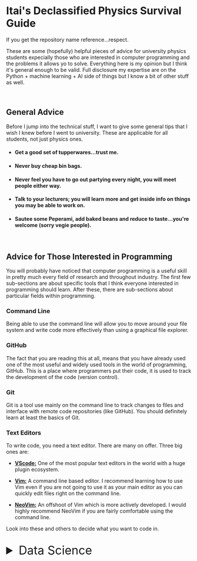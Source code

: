 # Itai's Declassified Physics Survival Guide
If you get the repository name reference...respect.

These are some (hopefully) helpful pieces of advice for university physics students expecially those who are interested in computer programming and the problems it allows yo to solve. Everything here is my opinion but I think it's general enough to be valid. Full disclosure my expertise are on the Python + machine learning + AI side of things but I know a bit of other stuff as well.

<br>

## General Advice
Before I jump into the technical stuff, I want to give some general tips that I wish I knew before I went to university. These are applicable for all students, not just physics ones.

 - #### Get a good set of tupperwares...trust me.
 - #### Never buy cheap bin bags.
 - #### Never feel you have to go out partying every night, you will meet people either way.
 - #### Talk to your lecturers; you will learn more and get inside info on things you may be able to work on.
 - #### Sautee some Peperami, add baked beans and reduce to taste...you're welcome (sorry vegie people).

<br>

 ## Advice for Those Interested in Programming

 You will probably have noticed that computer programming is a useful skill in pretty much every field of research and throughout industry. The first few sub-sections are about specific tools that I think everyone interested in programming should learn. After these, there are sub-sections about particular fields within programming.

 ### Command Line
 Being able to use the command line will allow you to move around your file system and write code more effectively than using a graphical file explorer.

 ### GitHub
 The fact that you are reading this at all, means that you have already used one of the most useful and widely used tools in the world of programming, GitHub. This is a place where programmers put their code, it is used to track the development of the code (version control). 

 ### Git
 Git is a tool use mainly on the command line to track changes to files and interface with remote code repositories (like GitHub). You should definitely learn at least the basics of Git.

 ### Text Editors
 To write code, you need a text editor. There are many on offer. Three big ones are:

  - [**VScode:**](https://code.visualstudio.com) One of the most popular text editors in the world with a huge plugin ecosystem.

  - [**Vim:**](https://www.vim.org) A command line based editor. I recommend learning how to use Vim even if you are not going to use it as your main editor as you can quickly edit files right on the command line.

  - [**NeoVim:**](https://neovim.io) An offshoot of Vim which is more actively developed. I would highly recommend NeoVim if you are fairly comfortable using the command line.

Look into these and others to decide what you want to code in.

<br>

<details>
    <summary style="font-size: 2.0rem;"> Data Science </summary>
    <p>
    Data science is about extracting useful information from data. This may be anything from basic aggregation and visualisation to predicting stock prices and making ChatGPT.
    <p>
    <h3>
    Languages:
    </h3>
    <ul style="padding-left: 20px;">
        <li>
        <strong style="color:orange;">Python</strong> is essential.
        </li>
        <li>
        Good to know the basics of a compiled language like <strong style="color:orange;">C++</strong>.
        </li>
        <li>
        <strong style="color:orange;">R</strong> is liked by some companies but not very important.
        </li>
        <li>
        languages used in web dev <strong style="color:orange;">JavaScript</strong>, <strong style="color:orange;">HTML</strong> and <strong style="color:orange;">CSS</strong> can be useful but are not essential.
        </li>
        <li>
        Worth being competent in <strong style="color: orange">MS Excel</strong>.
    </ul>
    <h3>
    Data Sciecne Things (and Tools to Do Them With):
    </h3>
    <ul style="padding-left: 20px;">
        <li>
        <strong>Data Visualisation</strong> (<a href="https://matplotlib.org/stable/" target="_blank">Matplotlib</a>, <a href="https://seaborn.pydata.org" target="_blank">Seaborn</a>, <a href="https://plotly.com" target="_blank">Plotly</a>)
        </li>
        <li>
        <strong>Data Aggregation and Wrangling</strong> (<a href="https://pandas.pydata.org/docs/" target="_blank">Pandas</a>, <a href="https://pola.rs" target="_blank">Polars</a>, <a href="https://numpy.org" target="_blank">Numpy</a>)
        </li>
        <li>
        <strong>Machine Learning</strong> (<a href="https://scikit-learn.org/stable/" target="_blank">Scikit-learn</a>, <a href="https://www.statsmodels.org/stable/index.html" target="_blank">Statsmodels</a>, <a href="https://xgboost.readthedocs.io/en/stable/" target="_blank">XGBoost</a>)
        </li>
        <li>
        <strong>Deep Learning</strong> (<a href="https://pytorch.org" target="_blank">PyTorch</a>, <a href="https://www.tensorflow.org" target="_blank">TensorFlow</a>, <a href="https://keras.io" target="_blank">Keras</a>, <a href="https://jax.readthedocs.io/en/latest/" target="_blank">Jax</a>, <a href="https://docs.tinygrad.org" target="_blank">tinygrad</a>)
        </li>
    </ul>
    <details>
        <summary style="font-size: 1.2rem; font-weight: bold;"> How To Get Noticed by Employers </summary>
        <ul style="padding-left: 20px;">
        <li>
        <strong style="color: orange">Projects</strong>,  whether solo, group, private, academic or whatever else are in my opinion the most important element to getting the attention of employers. This is because nothing could be better evidence of your knowledge and ability than a GitHub repository filled with your working code. It's also a really good strategy to link questions in an interview back to things you have done before (in projects). Some ideas for begginer projects could be:
            <ul style="list-style: circle; padding-left: 20px;">
            <li style="margin-top: 0.7rem;">
            <a href="https://ankushmulkar.medium.com/complete-exploratory-data-analysis-step-by-step-guide-for-data-analyst-34a07156217a">Exploratory Data Analysis (EDA) of a dataset</a>.
            </li>
            <li>
            <a href="https://medium.com/@kaushiksimran827/house-price-prediction-a-simple-guide-with-scikit-learn-and-linear-regression-f91a27b9d650">Simple Regression Model</a>
            </li>
            <li>
            <a href="https://www.learndatasci.com/glossary/binary-classification/">Simple Binary Classification Model</a>
            </li>
            </ul>
        If you're more experienced, you may want to try:
            <ul style="list-style: circle; padding-left: 20px;">
            <li style="margin-top: 0.7rem">
            <a href="https://www.geeksforgeeks.org/implementing-web-scraping-python-beautiful-soup/">Web Scraping</a>
            </li>
            <li>
            <a href="https://www.kaggle.com/code/androbomb/using-cnn-to-classify-images-w-pytorch">Image Classication with CNN's</a>
            </li>
            <li>
            <a href="https://www.kaggle.com/code/abhishekmamidi/time-series-analysis-artificial-neural-networks">Time Series Analysis with a Neural Network</a>
            </li>
            <li>
            <a href="https://medium.com/@lokaregns/fine-tuning-transformers-with-custom-dataset-classification-task-f261579ae068">Fine-Tuning a Transformer Model</a>  
            </li>
            </ul>
        </li>
        <li style="margin-bottom: 0.7rem;">
        <strong style="color: orange">Coding Challenges and competitions</strong> are a great to show that you can not only produce good code, but can produce code which solves a problem that you didn't come up with. This is more like what you would be doing in a job. There are two main types of challenges/competitions I want to highlight:
            <ul style="list-style: circle; padding-left: 20px;">
            <li style="margin-top: 0.7rem; margin-bottom: 0.7rem">
            <a href="https://www.kaggle.com/competitions">Kaggle Competitions</a> are online competitions which are generally focused on data science and AI. There are ones which last as little as a few weeks and ones that run continuously (many have prizes for the top entries). I recommend starting with the 'playground series'. You don't need to win or even be in the top 10; taking part will teach you things and show employers your that you're genuinly interested in the field.
            </li>
            <li>
            <strong>Hackathons</strong> are relatively short, intense coding sessins which are often organised as competitions. I personally did a hackathon and later worked for the company that organised it. Hackathons often have a cash prize pool and some even pay participants for their time. I recommend just searching online for hackathons and asking peopkle in the know.
            </li>
            </ul>
        </li>
        </ul>
    </details>
</details>

 
